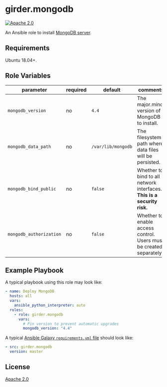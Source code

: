 # girder.mongodb
[![Apache 2.0](https://img.shields.io/badge/license-Apache%202-blue.svg)](https://raw.githubusercontent.com/girder/ansible-role-girder-mongodb/master/LICENSE)

An Ansible role to install [MongoDB server](https://www.mongodb.com/download-center/community).

## Requirements

Ubuntu 18.04+.

## Role Variables

| parameter               | required | default            | comments                                                                |
| ----------------------- | -------- | ------------------ | ----------------------------------------------------------------------- |
| `mongodb_version`       | no       | `4.4`              | The major.minor version of MongoDB to install.                          |
| `mongodb_data_path`     | no       | `/var/lib/mongodb` | The filesystem path where data files will be persisted.                 |
| `mongodb_bind_public`   | no       | `false`            | Whether to bind to all network interfaces. **This is a security risk.** |
| `mongodb_authorization` | no       | `false`            | Whether to enable access control. Users must be created separately.     |

## Example Playbook

A typical playbook using this role may look like:

```yaml
- name: Deploy MongoDB
  hosts: all
  vars:
    ansible_python_interpreter: auto
  roles:
    - role: girder.mongodb
      vars:
        # Pin version to prevent automatic upgrades
        mongodb_version: "4.4"
```

A typical
[Ansible Galaxy `requirements.yml` file](https://galaxy.ansible.com/docs/using/installing.html#installing-multiple-roles-from-a-file)
should look like:

```yaml
- src: girder.mongodb
  version: master
```

## License

[Apache 2.0](https://www.apache.org/licenses/LICENSE-2.0.html)
